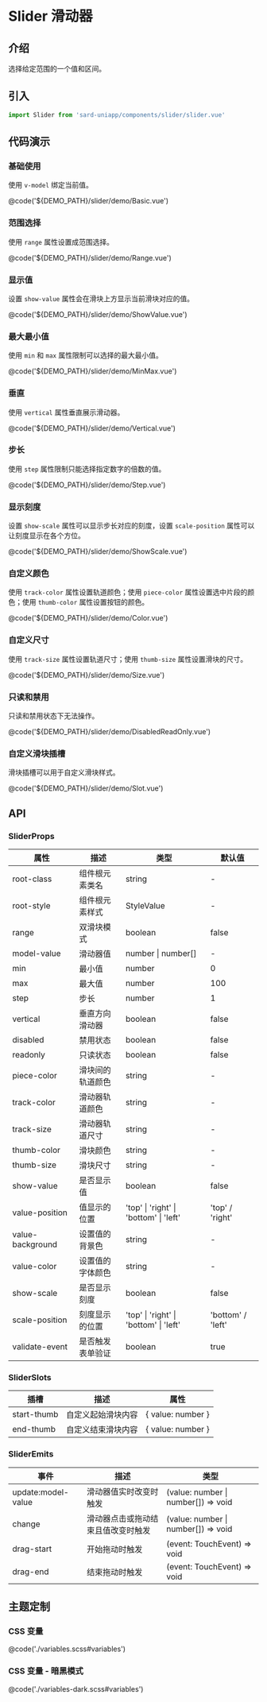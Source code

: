 # Slider 滑动器

## 介绍

选择给定范围的一个值和区间。

## 引入

```ts
import Slider from 'sard-uniapp/components/slider/slider.vue'
```

## 代码演示

### 基础使用

使用 `v-model` 绑定当前值。

@code('${DEMO_PATH}/slider/demo/Basic.vue')

### 范围选择

使用 `range` 属性设置成范围选择。

@code('${DEMO_PATH}/slider/demo/Range.vue')

### 显示值

设置 `show-value` 属性会在滑块上方显示当前滑块对应的值。

@code('${DEMO_PATH}/slider/demo/ShowValue.vue')

### 最大最小值

使用 `min` 和 `max` 属性限制可以选择的最大最小值。

@code('${DEMO_PATH}/slider/demo/MinMax.vue')

### 垂直

使用 `vertical` 属性垂直展示滑动器。

@code('${DEMO_PATH}/slider/demo/Vertical.vue')

### 步长

使用 `step` 属性限制只能选择指定数字的倍数的值。

@code('${DEMO_PATH}/slider/demo/Step.vue')

### 显示刻度

设置 `show-scale` 属性可以显示步长对应的刻度，设置 `scale-position` 属性可以让刻度显示在各个方位。

@code('${DEMO_PATH}/slider/demo/ShowScale.vue')

### 自定义颜色

使用 `track-color` 属性设置轨道颜色；使用 `piece-color` 属性设置选中片段的颜色；使用 `thumb-color` 属性设置按钮的颜色。

@code('${DEMO_PATH}/slider/demo/Color.vue')

### 自定义尺寸

使用 `track-size` 属性设置轨道尺寸；使用 `thumb-size` 属性设置滑块的尺寸。

@code('${DEMO_PATH}/slider/demo/Size.vue')

### 只读和禁用

只读和禁用状态下无法操作。

@code('${DEMO_PATH}/slider/demo/DisabledReadOnly.vue')

### 自定义滑块插槽

滑块插槽可以用于自定义滑块样式。

@code('${DEMO_PATH}/slider/demo/Slot.vue')

## API

### SliderProps

| 属性             | 描述             | 类型                                   | 默认值            |
| ---------------- | ---------------- | -------------------------------------- | ----------------- |
| root-class       | 组件根元素类名   | string                                 | -                 |
| root-style       | 组件根元素样式   | StyleValue                             | -                 |
| range            | 双滑块模式       | boolean                                | false             |
| model-value      | 滑动器值         | number \| number[]                     | -                 |
| min              | 最小值           | number                                 | 0                 |
| max              | 最大值           | number                                 | 100               |
| step             | 步长             | number                                 | 1                 |
| vertical         | 垂直方向滑动器   | boolean                                | false             |
| disabled         | 禁用状态         | boolean                                | false             |
| readonly         | 只读状态         | boolean                                | false             |
| piece-color      | 滑块间的轨道颜色 | string                                 | -                 |
| track-color      | 滑动器轨道颜色   | string                                 | -                 |
| track-size       | 滑动器轨道尺寸   | string                                 | -                 |
| thumb-color      | 滑块颜色         | string                                 | -                 |
| thumb-size       | 滑块尺寸         | string                                 | -                 |
| show-value       | 是否显示值       | boolean                                | false             |
| value-position   | 值显示的位置     | 'top' \| 'right' \| 'bottom' \| 'left' | 'top' / 'right'   |
| value-background | 设置值的背景色   | string                                 | -                 |
| value-color      | 设置值的字体颜色 | string                                 | -                 |
| show-scale       | 是否显示刻度     | boolean                                | false             |
| scale-position   | 刻度显示的位置   | 'top' \| 'right' \| 'bottom' \| 'left' | 'bottom' / 'left' |
| validate-event   | 是否触发表单验证 | boolean                                | true              |

### SliderSlots

| 插槽        | 描述               | 属性              |
| ----------- | ------------------ | ----------------- |
| start-thumb | 自定义起始滑块内容 | { value: number } |
| end-thumb   | 自定义结束滑块内容 | { value: number } |

### SliderEmits

| 事件               | 描述                               | 类型                                |
| ------------------ | ---------------------------------- | ----------------------------------- |
| update:model-value | 滑动器值实时改变时触发             | (value: number \| number[]) => void |
| change             | 滑动器点击或拖动结束且值改变时触发 | (value: number \| number[]) => void |
| drag-start         | 开始拖动时触发                     | (event: TouchEvent) => void         |
| drag-end           | 结束拖动时触发                     | (event: TouchEvent) => void         |

## 主题定制

### CSS 变量

@code('./variables.scss#variables')

### CSS 变量 - 暗黑模式

@code('./variables-dark.scss#variables')

